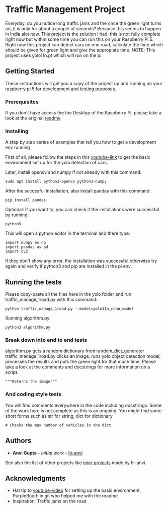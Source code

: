 # Traffic Management Project

Everyday, do you notice long traffic jams and the once the green light turns on, it is only for about a couple of seconds? Because this seems to happen in India alot now. This project is the 
solution I had. this is not fully complete right now but within some time you can run this on your Raspberry Pi 5. Right now this project can detect cars on one road, calculate the time which 
should be given for green light and give the appropiate time. NOTE: This project uses yolo11n.pt which will run on the pi.

## Getting Started

These instructions will get you a copy of the project up and running on your raspberry pi 5 for development and testing purposes.

### Prerequisites

If you don't have access the the Desktop of the Raspberry Pi, please take a look at the original [readme](https://github.com/hi-anvi/raspberry-pi/readme.md)

### Installing

A step by step series of examples that tell you how to get a development env running

First of all, please follow the steps in this [youtube-link](https://www.youtube.com/watch?v=z70ZrSZNi-8) to get the basic environment set up for the yolo detection of cars.

Later, install opencv and numpy if not already with this command:

```
sudo apt install python3-opencv python3-numpy
```

After the succesful installation, also install pandas with this command:

```
pip install pandas
```
Optional: If you want to, you can check if the installations were successful by running:

```
python3
```
This will open a python editor in the terminal and there type:

```
import numpy as np
import pandas as pd
import cv2
```
If they don't show any error, the installation was successful otherwise try again and verify if python3 and pip are installed in the pi env.

## Running the tests

Please copy-paste all the files here in the yolo folder and run traffic_manage_1road.py with this command:

```
python traffic_manage_1road.py --model=yolo11n_ncnn_model
```

Running algorithm.py:

```
python3 algorithm.py
```

### Break down into end to end tests

algorithm.py gets a random dictionary from random_dict_generator
traffic_manage_1road.py clicks an image, runs yolo object detection model, processes the results and puts the green light for that much time.
Please take a look at the comments and docstrings for more information on a script.

```
"""Returns the image"""
```

### And coding style tests

You will find comments everywhere in the code including docstrings. Some of the work here is not complete as this is an ongoing. You might 
find some short forms such as str for string, dict for dictionary

```
# Checks the max number of vehicles in the dict
```
## Authors

* **Anvi Gupta** - *Initial work* - [hi-anvi](https://github.com/hi-anvi)

See also the list of other projects like [mini-projects](https://github.com/hi-anvi/mini-projects) made by hi-anvi.

## Acknowledgments

* Hat tip to [youtube-video](https://www.youtube.com/watch?v=z70ZrSZNi-8) for setting up the basic environment, PurpleBooth in git who helped me with the readme
* Inspiration: Traffic jams on the road
